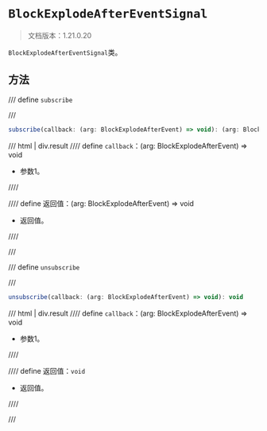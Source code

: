 # `BlockExplodeAfterEventSignal`

> 文档版本：1.21.0.20

`BlockExplodeAfterEventSignal`类。

## 方法

/// define
`subscribe`


///

```js
subscribe(callback: (arg: BlockExplodeAfterEvent) => void): (arg: BlockExplodeAfterEvent) => void
```

/// html | div.result
//// define
`callback`：(arg: BlockExplodeAfterEvent) => void

- 参数1。


////

//// define
返回值：(arg: BlockExplodeAfterEvent) => void

- 返回值。


////

///


/// define
`unsubscribe`


///

```js
unsubscribe(callback: (arg: BlockExplodeAfterEvent) => void): void
```

/// html | div.result
//// define
`callback`：(arg: BlockExplodeAfterEvent) => void

- 参数1。


////

//// define
返回值：`void`

- 返回值。


////

///

